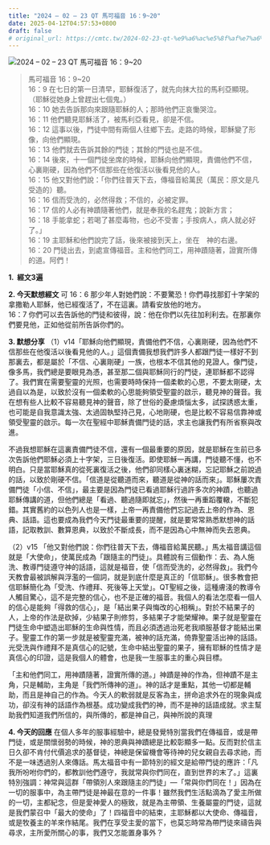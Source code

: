 ```yaml
---
title: "2024 – 02 – 23 QT 馬可福音 16：9~20"
date: 2025-04-12T04:57:53+0800
draft: false
# original_url: https://cmtc.tw/2024-02-23-qt-%e9%a6%ac%e5%8f%af%e7%a6%8f%e9%9f%b3-16%ef%bc%9a920
---
```


![2024 – 02 – 23 QT 馬可福音 16：9\~20](/images/qt.jpg  "2024 – 02 – 23 QT 馬可福音 16：9\~20")

> 馬可福音 16：9\~20  
> 16：9 在七日的第一日清早，耶穌復活了，就先向抹大拉的馬利亞顯現。（耶穌從她身上曾趕出七個鬼。）  
> 16：10 她去告訴那向來跟隨耶穌的人；那時他們正哀慟哭泣。  
> 16：11 他們聽見耶穌活了，被馬利亞看見，卻是不信。  
> 16：12 這事以後，門徒中間有兩個人往鄉下去。走路的時候，耶穌變了形像，向他們顯現。  
> 16：13 他們就去告訴其餘的門徒；其餘的門徒也是不信。  
> 16：14 後來，十一個門徒坐席的時候，耶穌向他們顯現，責備他們不信，心裏剛硬，因為他們不信那些在他復活以後看見他的人。  
> 16：15 他又對他們說：「你們往普天下去，傳福音給萬民（萬民：原文是凡受造的）聽。  
> 16：16 信而受洗的，必然得救；不信的，必被定罪。  
> 16：17 信的人必有神蹟隨著他們，就是奉我的名趕鬼；說新方言；  
> 16：18 手能拿蛇；若喝了甚麼毒物，也必不受害；手按病人，病人就必好了。」  
> 16：19 主耶穌和他們說完了話，後來被接到天上，坐在　神的右邊。  
> 16：20 門徒出去，到處宣傳福音。主和他們同工，用神蹟隨著，證實所傳的道。阿們！

**1.  經文3遍**

**2. 今天默想經文**
可 16：6 那少年人對她們說：不要驚恐！你們尋找那釘十字架的拿撒勒人耶穌，他已經復活了，不在這裏。請看安放他的地方。  
16：7 你們可以去告訴他的門徒和彼得，說：他在你們以先往加利利去。在那裏你們要見他，正如他從前所告訴你們的。

**3. 默想分享**
（1）v14「耶穌向他們顯現，責備他們不信，心裏剛硬，因為他們不信那些在他復活以後看見他的人。」這個責備我想我們許多人都跟門徒一樣好不到那裏去，都是屬於「不信、心裏剛硬」一族，也根本不信其他的見證人。像門徒，像多馬，我們總是要眼見為憑，甚至那二個與耶穌同行的門徒，連耶穌都不認得了。我們實在需要聖靈的光照，也需要時時保持一個柔軟的心思，不要太剛硬，太過自以為是，以致於沒有一個柔軟的心思能夠領受聖靈的啟示，聽見神的聲音。我在想有些人比較不容易聽見神的聲音，除了世俗的憂慮煩惱太多，試探誘惑太重，也可能是自我意識太強、太過固執堅持己見，心地剛硬，也是比較不容易信靠神或領受聖靈的啟示。每一次在聖經中耶穌責備門徒的話，求主也讓我們有所省察與改進。

不過我想耶穌在這裏責備門徒不信，還有一個最重要的原因，就是耶穌在生前已多次告訴他們耶穌必須上十字架，三日後復活。即使耶穌一再講，門徒聽不懂，也不明白。只是當耶穌真的從死裏復活之後，他們卻同樣心裏迷糊，忘記耶穌之前說過的話，以致於剛硬不信。「信道是從聽道而來，聽道是從神的話而來」。耶穌屢次責備門徒「小信、不信」，最主要是因為門徒已看過耶穌行過許多次的神蹟，也聽過耶穌傳講的道，但他們總是「看過、聽過隨即就忘」，然後一再重蹈覆轍，不斷犯錯。其實舊約的以色列人也是一樣，上帝一再責備他們忘記過去上帝的作為、恩典、話語。這也要成為我們今天門徒最重要的提醒，就是要常常熟悉默想神的話語，記取教訓、數算恩典，以致於不斷成長，而不是因為心中無神而失去恩典。

（2）v15 「他又對他們說：你們往普天下去，傳福音給萬民聽。」馬太福音講這個就是「大使命」，使萬民成為「跟隨主的門徒」。具體說有三個動作：去、為人施洗、教導門徒遵守神的話語，這就是福音，使「信而受洗的，必然得救」。我們今天教會最被誤解與浮濫的一個詞，就是到底什麼是真正的「信耶穌」。很多教會把信耶穌簡化為「受洗、作禮拜、死後等上天堂」。QT聖經之後，這種膚淺的教導令人觸目驚心，這不是完整的信心，也不是正確的福音。我個人的看法怎麼看一個人的信心是能夠「得救的信心」，是「結出果子與悔改的心相稱」。對於不結果子的人，上帝的作法是砍掉，少結果子則修剪，多結果子才能榮耀神。果子就是聖靈在門徒生命中塑造出耶穌的生命與性情，而且必須透過治死老我順服基督才能結出果子。聖靈工作的第一步就是被聖靈充滿，被神的話充滿，倚靠聖靈活出神的話語。光受洗與作禮拜不是真信心的記號，生命中結出聖靈的果子，擁有耶穌的性情才是真信心的印證，這是我個人的體會，也是我一生服事主的重心與目標。

「主和他們同工，用神蹟隨著，證實所傳的道。」神蹟是神的作為，但神蹟不是主角，只是輔助，主角是「我們所傳神的道」。神的話才是重點，其他一切都是輔助，而且是神自己的作為。今天人的軟弱就是反客為主，拼命追求外在的現象與成功，卻沒有神的話語作為根基。成功變成我們的神，而不是神的話語成就。求主幫助我們知道我們所信的，與所傳的，都是神自己，與神所說的真理

**4. 今天的回應**
在個人多年的服事經驗中，總是發覺特別當我們在傳福音，或是帶門徒，或是關懷弱勢的時候，神的恩典與神蹟總是比較彰顯多一點。反而對於信主日久卻不肯付代價追求的基督徒，神總是保留機會等待神的兒女親自去尋求祂，而不是一味透過別人來傳話。馬太福音中有一節特別的經文是給帶門徒的應許：「凡我所吩咐你們的，都教訓他們遵守，我就常與你們同在，直到世界的末了。」這裏特別強調：神常與這群「帶領別人來跟隨主的門徒」—「常與你們同在！」因為在一切的服事中，為主帶門徒是神最在意的一件事！雖然我們生活點滴為了愛主所做的一切，主都紀念，但是愛神愛人的極致，就是為主帶領、生養屬靈的門徒，這就是我們蒙召中「最大的使命」了！四福音中的結束，主耶穌都以大使命、傳福音，或是牧養主的羊來作結尾。我們在享受主愛的當下，也莫忘時常為帶門徒來禱告與尋求，主所愛所關心的事，我們又怎能置身事外？
